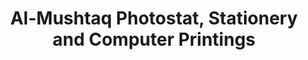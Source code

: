 ---
title: "Al-Mushtaq Photostat, Stationery and Computer Printings"
url: /karachi/al-mushtaq-photostat-stationery-and-computer-printings/
shop: office supplies
---